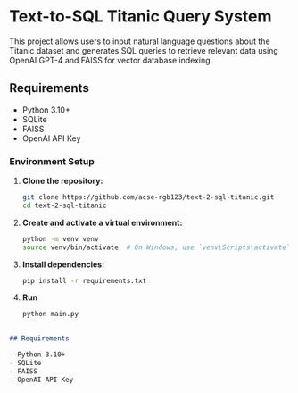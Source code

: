 # Text-to-SQL Titanic Query System

This project allows users to input natural language questions about the Titanic dataset and generates SQL queries to retrieve relevant data using OpenAI GPT-4 and FAISS for vector database indexing.

## Requirements

- Python 3.10+
- SQLite
- FAISS
- OpenAI API Key

### Environment Setup

1. **Clone the repository:**

   ```bash
   git clone https://github.com/acse-rgb123/text-2-sql-titanic.git
   cd text-2-sql-titanic

2. **Create and activate a virtual environment:**

   ```bash
   python -m venv venv
   source venv/bin/activate  # On Windows, use `venv\Scripts\activate`

3. **Install dependencies:**

   ```bash
   pip install -r requirements.txt

2. **Run**

   ```bash
   python main.py
    

```markdown
## Requirements

- Python 3.10+
- SQLite
- FAISS
- OpenAI API Key
